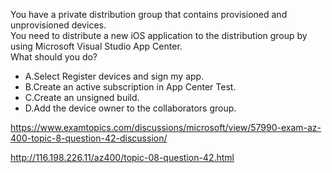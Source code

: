 You have a private distribution group that contains provisioned and unprovisioned devices.<br/>You need to distribute a new iOS application to the distribution group by using Microsoft Visual Studio App Center.<br/>What should you do?<br/><ul><li class="multi-choice-item correct-hidden"><span class="multi-choice-letter" data-choice-letter="A">A.</span>Select Register devices and sign my app.</li><li class="multi-choice-item"><span class="multi-choice-letter" data-choice-letter="B">B.</span>Create an active subscription in App Center Test.</li><li class="multi-choice-item"><span class="multi-choice-letter" data-choice-letter="C">C.</span>Create an unsigned build.</li><li class="multi-choice-item"><span class="multi-choice-letter" data-choice-letter="D">D.</span>Add the device owner to the collaborators group.</li></ul><p><a href="https://www.examtopics.com/discussions/microsoft/view/57990-exam-az-400-topic-8-question-42-discussion/">https://www.examtopics.com/discussions/microsoft/view/57990-exam-az-400-topic-8-question-42-discussion/</a></p><p><a href="http://116.198.226.11/az400/topic-08-question-42.html">http://116.198.226.11/az400/topic-08-question-42.html</a></p><script src="https://giscus.app/client.js"                    data-repo="azsamples/az204"                    data-repo-id="R_kgDOMRXzDQ"                    data-category="General"                    data-category-id="DIC_kwDOMRXzDc4Cgi27"                    data-mapping="pathname"                    data-strict="0"                    data-reactions-enabled="0"                    data-emit-metadata="0"                    data-input-position="bottom"                    data-theme="preferred_color_scheme"                    data-lang="en"                    crossorigin="anonymous"                    async>                    </script>